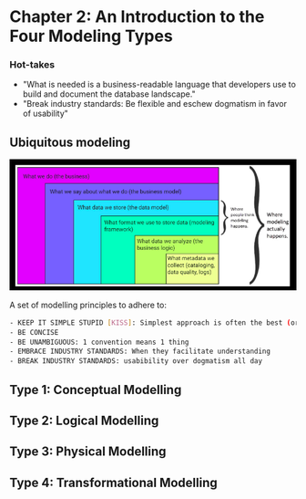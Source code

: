 # Chapter 2: An Introduction to the Four Modeling Types

### Hot-takes
- "What is needed is a business-readable language that developers use to build and document the database landscape."
- "Break industry standards: Be flexible and eschew dogmatism in favor of usability"

## Ubiquitous modeling

![](resources/where_modelling_actually_happens.png)

A set of modelling principles to adhere to:

```bash
- KEEP IT SIMPLE STUPID [KISS]: Simplest approach is often the best (or at least tends towards the best)
- BE CONCISE
- BE UNAMBIGUOUS: 1 convention means 1 thing
- EMBRACE INDUSTRY STANDARDS: When they facilitate understanding
- BREAK INDUSTRY STANDARDS: usabibility over dogmatism all day
```

## Type 1: Conceptual Modelling


## Type 2: Logical Modelling


## Type 3: Physical Modelling


## Type 4: Transformational Modelling


